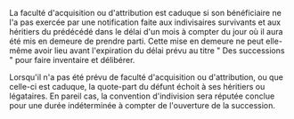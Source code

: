 La faculté d'acquisition ou d'attribution est caduque si son bénéficiaire ne l'a pas exercée par une notification faite aux indivisaires survivants et aux héritiers du prédécédé dans le délai d'un mois à compter du jour où il aura été mis en demeure de prendre parti. Cette mise en demeure ne peut elle-même avoir lieu avant l'expiration du délai prévu au titre " Des successions " pour faire inventaire et délibérer.


Lorsqu'il n'a pas été prévu de faculté d'acquisition ou d'attribution, ou que celle-ci est caduque, la quote-part du défunt échoit à ses héritiers ou légataires. En pareil cas, la convention d'indivision sera réputée conclue pour une durée indéterminée à compter de l'ouverture de la succession.

